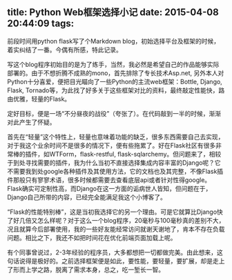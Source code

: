 title: Python Web框架选择小记
date: 2015-04-08 20:44:09
tags:
---

前段时间用python flask写了个Markdown blog，初始选择平台及框架的时候，着实纠结了一番。今偶有所感，特此记录。

写这个blog程序初始目的是为了练手，当然，我必然是希望自己的作品能够实际部署的。由于不想折腾不成熟的mono，首先排除了专长技术Asp.net, 另外本人对Python十分喜爱，便把目光瞄向了一些Python的主流web框架：Bottle, Django, Flask, Tornado等，为此找了好多关于这些框架对比的资料，最终敲定性能快，路由优雅，轻量的Flask。

定好目标，便是一场“不分昼夜的战役”（夸张了）。在代码敲到一半的时候，渐渐对此产生了怀疑。

首先在“轻量”这个特性上，轻量也意味着功能的缺乏，很多东西需要自己去实现，对于我这个业余时间不是很多的情况下，便有些拖累了。好在Flask社区有很多非常棒的插件，如WTForm，flask-restful, flask-sqlarchemy。但问题来了，相较于到处寻找需要的插件，我为什么当初不直接选择集成内容丰富的Django呢？它不需要我到处google各种插件及其使用方法，它的文档也及其完整，不像Flask插件那般只有寥寥术语，很多时候都需要去查看底层api或者针对性得google。Flask确实可定制性高，而Django在这一方面的诟病世人皆知，但问题在于，Django自己所带的内容，已经完全能满足我这个小博客了。

“Flask的性能特别棒”，这是当初我选择它的另一个理由。可是它就算比Django快了好几倍又怎么样呢？对于这么一个blog程序，20毫秒与100毫秒真的差别不大，况且就算今后部署使用，我的一些好友能经常访问就谢天谢地了，肯本不存在负载问题。相比之下，我还不如把时间花在优化前端页面加载上呢。

有个同事曾说过，2-3年经验的程序员，大多都想把一切都做完美。由此想来，这句话说得是极好的。之前选择框架便是如此，要性能，要轻量，要扩展，却是走上了形而上学之路，脱离了需求本身，总之，吃一堑长一智。
